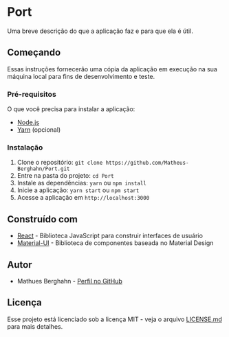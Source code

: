 # Port

Uma breve descrição do que a aplicação faz e para que ela é útil.

## Começando

Essas instruções fornecerão uma cópia da aplicação em execução na sua máquina local para fins de desenvolvimento e teste.

### Pré-requisitos

O que você precisa para instalar a aplicação:
- [Node.js](https://nodejs.org/)
- [Yarn](https://yarnpkg.com/) (opcional)

### Instalação

1. Clone o repositório: `git clone https://github.com/Matheus-Berghahn/Port.git`
2. Entre na pasta do projeto: `cd Port`
3. Instale as dependências: `yarn` ou `npm install`
4. Inicie a aplicação: `yarn start` ou `npm start`
5. Acesse a aplicação em `http://localhost:3000`

## Construído com

- [React](https://reactjs.org/) - Biblioteca JavaScript para construir interfaces de usuário
- [Material-UI](https://material-ui.com/) - Biblioteca de componentes baseada no Material Design

## Autor

- Mathues Berghahn - [Perfil no GitHub](https://github.com/Matheus-Berghahn)

## Licença

Esse projeto está licenciado sob a licença MIT - veja o arquivo [LICENSE.md](LICENSE.md) para mais detalhes.
